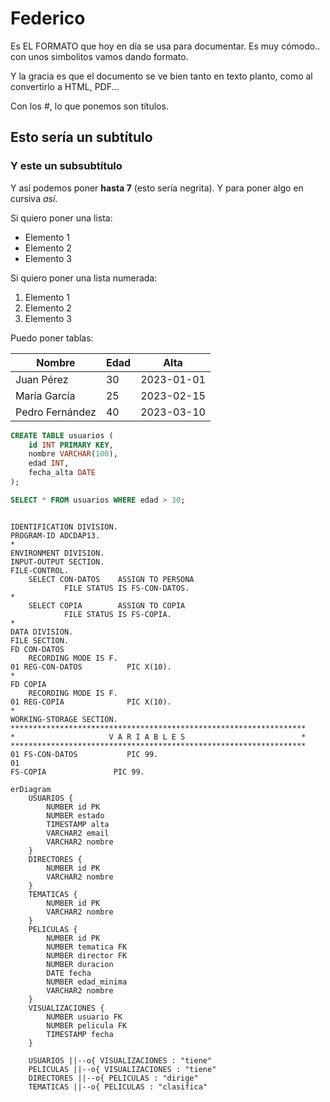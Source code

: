 
# Federico

Es EL FORMATO que hoy en día se usa para documentar.
Es muy cómodo.. con unos simbolitos vamos dando formato.

Y la gracia es que el documento se ve bien tanto en texto planto, como al convertirlo a HTML, PDF...

Con los #, lo que ponemos son títulos.

## Esto sería un subtítulo

### Y este un subsubtítulo 

Y así podemos poner **hasta 7** (esto sería negrita).
Y para poner algo en cursiva *así*.

Si quiero poner una lista:
- Elemento 1
- Elemento 2
- Elemento 3

Si quiero poner una lista numerada:
1. Elemento 1
1. Elemento 2
1. Elemento 3

Puedo poner tablas:

| Nombre              | Edad | Alta       |
|---------------------|------|------------|
| Juan Pérez          | 30   | 2023-01-01 |
| María García        | 25   | 2023-02-15 |
| Pedro Fernández     | 40   | 2023-03-10 |

```sql
CREATE TABLE usuarios (
    id INT PRIMARY KEY,
    nombre VARCHAR(100),
    edad INT,
    fecha_alta DATE
);

SELECT * FROM usuarios WHERE edad > 30;
```

```cobol

IDENTIFICATION DIVISION.
PROGRAM-ID ADCDAP13.
*
ENVIRONMENT DIVISION.
INPUT-OUTPUT SECTION.
FILE-CONTROL.
    SELECT CON-DATOS    ASSIGN TO PERSONA
            FILE STATUS IS FS-CON-DATOS.
*
    SELECT COPIA        ASSIGN TO COPIA
            FILE STATUS IS FS-COPIA.
*
DATA DIVISION.
FILE SECTION.
FD CON-DATOS
    RECORDING MODE IS F.
01 REG-CON-DATOS          PIC X(10).
*
FD COPIA
    RECORDING MODE IS F.
01 REG-COPIA              PIC X(10).
*
WORKING-STORAGE SECTION.
******************************************************************
*                     V A R I A B L E S                          *
******************************************************************
01 FS-CON-DATOS           PIC 99.
01 
FS-COPIA               PIC 99.

```

```mermaid
erDiagram
    USUARIOS {
        NUMBER id PK
        NUMBER estado
        TIMESTAMP alta
        VARCHAR2 email
        VARCHAR2 nombre
    }
    DIRECTORES {
        NUMBER id PK
        VARCHAR2 nombre
    }
    TEMATICAS {
        NUMBER id PK
        VARCHAR2 nombre
    }
    PELICULAS {
        NUMBER id PK
        NUMBER tematica FK
        NUMBER director FK
        NUMBER duracion
        DATE fecha
        NUMBER edad_minima
        VARCHAR2 nombre
    }
    VISUALIZACIONES {
        NUMBER usuario FK
        NUMBER pelicula FK
        TIMESTAMP fecha
    }

    USUARIOS ||--o{ VISUALIZACIONES : "tiene"
    PELICULAS ||--o{ VISUALIZACIONES : "tiene"
    DIRECTORES ||--o{ PELICULAS : "dirige"
    TEMATICAS ||--o{ PELICULAS : "clasifica"
```